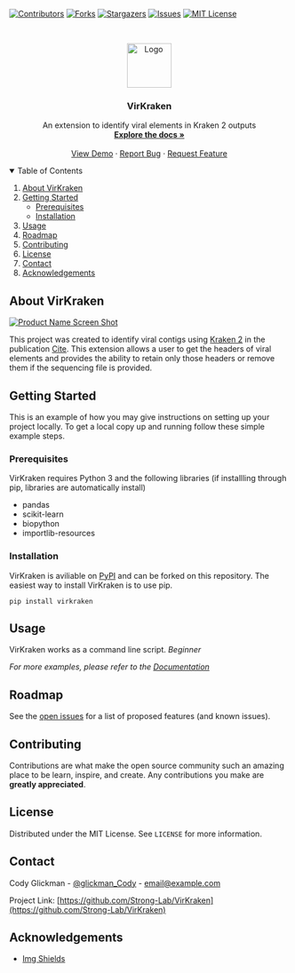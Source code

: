 <!-- PROJECT SHIELDS -->
<!--
*** I'm using markdown "reference style" links for readability.
*** Reference links are enclosed in brackets [ ] instead of parentheses ( ).
*** See the bottom of this document for the declaration of the reference variables
*** for contributors-url, forks-url, etc. This is an optional, concise syntax you may use.
*** https://www.markdownguide.org/basic-syntax/#reference-style-links
-->
[![Contributors][contributors-shield]][contributors-url]
[![Forks][forks-shield]][forks-url]
[![Stargazers][stars-shield]][stars-url]
[![Issues][issues-shield]][issues-url]
[![MIT License][license-shield]][license-url]


<!-- PROJECT LOGO -->
<br />
<p align="center">
  <a href="https://github.com/othneildrew/Best-README-Template">
    <img src="images/logo.png" alt="Logo" width="80" height="80">
  </a>

  <h3 align="center">VirKraken</h3>

  <p align="center">
    An extension to identify viral elements in Kraken 2 outputs
    <br />
    <a href="https://github.com/othneildrew/Best-README-Template"><strong>Explore the docs »</strong></a>
    <br />
    <br />
    <a href="https://github.com/othneildrew/Best-README-Template">View Demo</a>
    ·
    <a href="https://github.com/othneildrew/Best-README-Template/issues">Report Bug</a>
    ·
    <a href="https://github.com/othneildrew/Best-README-Template/issues">Request Feature</a>
  </p>
</p>



<!-- TABLE OF CONTENTS -->
<details open="open">
  <summary>Table of Contents</summary>
  <ol>
    <li>
      <a href="#about-virkraken">About VirKraken</a>
    </li>
    <li>
      <a href="#getting-started">Getting Started</a>
      <ul>
        <li><a href="#prerequisites">Prerequisites</a></li>
        <li><a href="#installation">Installation</a></li>
      </ul>
    </li>
    <li><a href="#usage">Usage</a></li>
    <li><a href="#roadmap">Roadmap</a></li>
    <li><a href="#contributing">Contributing</a></li>
    <li><a href="#license">License</a></li>
    <li><a href="#contact">Contact</a></li>
    <li><a href="#acknowledgements">Acknowledgements</a></li>
  </ol>
</details>



<!-- ABOUT THE PROJECT -->
## About VirKraken

[![Product Name Screen Shot][product-screenshot]](https://example.com)

This project was created to identify viral contigs using [Kraken 2](https://example.com) in the publication [Cite](https://example.com). This extension allows a user to get the headers of viral elements and provides the ability to retain only those headers or remove them if the sequencing file is provided. 


<!-- GETTING STARTED -->
## Getting Started

This is an example of how you may give instructions on setting up your project locally.
To get a local copy up and running follow these simple example steps.

### Prerequisites

VirKraken requires Python 3 and the following libraries (if installling through pip, libraries are automatically install)
* pandas
* scikit-learn
* biopython
* importlib-resources


### Installation

VirKraken is aviliable on [PyPI](https://pypi.org/project/virkraken/) and can be forked on this repository. The easiest way to install VirKraken is to use pip. 

```
pip install virkraken
```

<!-- USAGE EXAMPLES -->
## Usage

VirKraken works as a command line script. 
_Beginner_



_For more examples, please refer to the [Documentation](https://example.com)_



<!-- ROADMAP -->
## Roadmap

See the [open issues](https://github.com/othneildrew/Best-README-Template/issues) for a list of proposed features (and known issues).


<!-- CONTRIBUTING -->
## Contributing

Contributions are what make the open source community such an amazing place to be learn, inspire, and create. Any contributions you make are **greatly appreciated**.

<!-- LICENSE -->
## License

Distributed under the MIT License. See `LICENSE` for more information.



<!-- CONTACT -->
## Contact

Cody Glickman - [@glickman_Cody](https://twitter.com/your_username) - email@example.com

Project Link: [https://github.com/Strong-Lab/VirKraken](https://github.com/Strong-Lab/VirKraken)



<!-- ACKNOWLEDGEMENTS -->
## Acknowledgements
* [Img Shields](https://shields.io)





<!-- MARKDOWN LINKS & IMAGES -->
<!-- https://www.markdownguide.org/basic-syntax/#reference-style-links -->
[contributors-shield]: https://img.shields.io/github/contributors/Strong-Lab/VirKraken.svg?style=for-the-badge
[contributors-url]: https://github.com/othneildrew/Best-README-Template/graphs/contributors
[forks-shield]: https://img.shields.io/github/forks/Strong-Lab/VirKraken.svg?style=for-the-badge
[forks-url]: https://github.com/othneildrew/Best-README-Template/network/members
[stars-shield]: https://img.shields.io/github/stars/Strong-Lab/VirKraken.svg?style=for-the-badge
[stars-url]: https://github.com/Strong-Lab/VirKraken/stargazers
[issues-shield]: https://img.shields.io/github/issues/Strong-Lab/VirKraken.svg?style=for-the-badge
[issues-url]: https://github.com/Strong-Lab/VirKraken/issues
[license-shield]: https://img.shields.io/github/license/Strong-Lab/VirKraken.svg?style=for-the-badge
[license-url]: https://github.com/Strong-Lab/VirKraken/LICENSE.txt
[product-screenshot]: images/screenshot.png

